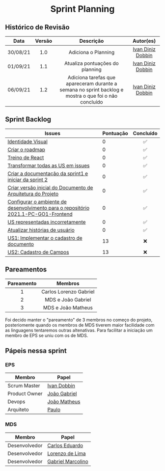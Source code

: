 <h1 style="text-align: center">Sprint Planning</h1>

## Histórico de Revisão
| Data | Versão | Descrição | Autor(es)|
|:----:|:------:|:---------:|:--------:|
| 30/08/21 | 1.0 | Adiciona o Planning | [Ivan Diniz Dobbin](https://github.com/darmsDD)|
| 01/09/21 | 1.1 | Atualiza pontuações do planning| [Ivan Diniz Dobbin](https://github.com/darmsDD)|
| 06/09/21| 1.2 | Adiciona tarefas que apareceram durante a semana no sprint backlog e mostra o que foi o não concluído| [Ivan Diniz Dobbin](https://github.com/darmsDD)


## Sprint Backlog
Issues | Pontuação | Concluído
------------ | -------------- | :--------:
[Identidade Visual](https://github.com/fga-eps-mds/2021.1-PC-GO1/issues/14) | 0 | :white_check_mark: 
[Criar o roadmap](https://github.com/fga-eps-mds/2021.1-PC-GO1/issues/17) | 0 | :white_check_mark: 
[Treino de React](https://github.com/fga-eps-mds/2021.1-PC-GO1/issues/15) | 0 | :white_check_mark: 
[Transformar todas as US em issues](https://github.com/fga-eps-mds/2021.1-PC-GO1/issues/21) | 0  |:white_check_mark:
[Criar a documentação da sprint1 e iniciar da sprint 2](https://github.com/fga-eps-mds/2021.1-PC-GO1/issues/24) | 0 | :white_check_mark: 
[Criar versão inicial do Documento de Arquitetura do Projeto](https://github.com/fga-eps-mds/2021.1-PC-GO1/issues/23) | 0 |  :white_check_mark: 
[Configurar o ambiente de desenvolvimento para o repositório 2021.1-PC-GO1-Frontend](https://github.com/fga-eps-mds/2021.1-pc-go1/issues/16) | 0 |:white_check_mark: 
[US representadas incorretamente](https://github.com/fga-eps-mds/2021.1-pc-go1/issues/62)| 0 | :white_check_mark: 
[Atualizar histórias de usuário](https://github.com/fga-eps-mds/2021.1-pc-go1/issues/31) | 0 | :white_check_mark:  
[US1: Implementar o cadastro de documento](https://github.com/fga-eps-mds/2021.1-PC-GO1/issues/39) | 13 |:x: 
[US2: Cadastro de Campos](https://github.com/fga-eps-mds/2021.1-PC-GO1/issues/65) | 13 |:x:

 


## Pareamentos

| Pareamento | Membros
|:--------: | :-------:
| 1 | Carlos Lorenzo Gabriel
| 2 | MDS e João Gabriel
| 3 | MDS e João Matheus

Foi decido manter o "pareamento" de 3 membros no começo do projeto, posteriomente quando os membros de MDS tiverem maior facilidade com as linguagens tentaremos outras altenativas. Para facilitar a iniciação um membro de EPS se uniu com os de MDS.



## Pápeis nessa sprint

### EPS
Membro| Papel
------------ | --------------
Scrum Master | [Ivan Dobbin](https://github.com/darmsDD)
Product Owner| [João Gabriel](https://github.com/bielrossi15)
Devops | [João Matheus](https://github.com/J-Matheus)
Arquiteto | [Paulo](https://github.com/PauloVitorRocha)

### MDS
Membro| Papel
------------ | --------------
Desenvolvedor | [Carlos Eduardo](https://github.com/CaduRoriz)
Desenvolvedor | [Lorenzo de Lima](https://github.com/lorenzo7377)
Desenvolvedor | [Gabriel Marcolino](https://github.com/GabrielMR360)